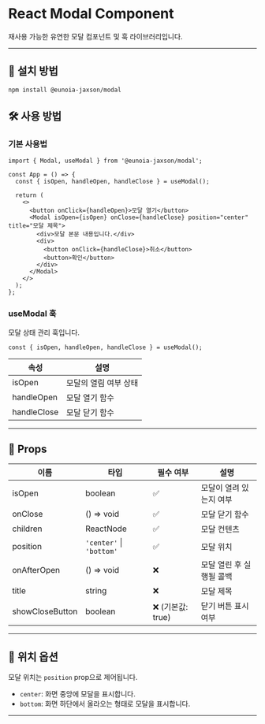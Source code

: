 # React Modal Component

재사용 가능한 유연한 모달 컴포넌트 및 훅 라이브러리입니다.

---

## 🚀 설치 방법

```bash
npm install @eunoia-jaxson/modal
```

## 🛠️ 사용 방법

### 기본 사용법

```tsx
import { Modal, useModal } from '@eunoia-jaxson/modal';

const App = () => {
  const { isOpen, handleOpen, handleClose } = useModal();

  return (
    <>
      <button onClick={handleOpen}>모달 열기</button>
      <Modal isOpen={isOpen} onClose={handleClose} position="center" title="모달 제목">
        <div>모달 본문 내용입니다.</div>
        <div>
          <button onClick={handleClose}>취소</button>
          <button>확인</button>
        </div>
      </Modal>
    </>
  );
};
```

### useModal 훅

모달 상태 관리 훅입니다.

```tsx
const { isOpen, handleOpen, handleClose } = useModal();
```

| 속성        | 설명                  |
| ----------- | --------------------- |
| isOpen      | 모달의 열림 여부 상태 |
| handleOpen  | 모달 열기 함수        |
| handleClose | 모달 닫기 함수        |

---

## 📌 Props

| 이름            | 타입                     | 필수 여부         | 설명                                         |
| --------------- | ------------------------ | ----------------- | -------------------------------------------- |
| isOpen          | boolean                  | ✅                | 모달이 열려 있는지 여부                      |
| onClose         | () => void               | ✅                | 모달 닫기 함수                               |
| children        | ReactNode                | ✅                | 모달 컨텐츠 |
| position        | `'center'` \| `'bottom'` | ✅                | 모달 위치                                    |
| onAfterOpen     | () => void               | ❌                | 모달 열린 후 실행될 콜백                     |
| title           | string                   | ❌                | 모달 제목                                    |
| showCloseButton | boolean                  | ❌ (기본값: true) | 닫기 버튼 표시 여부                          |

---

## 🎨 위치 옵션

모달 위치는 `position` prop으로 제어됩니다.

- `center`: 화면 중앙에 모달을 표시합니다.
- `bottom`: 화면 하단에서 올라오는 형태로 모달을 표시합니다.

---
